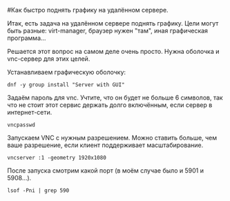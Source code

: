 #Как быстро поднять графику на удалённом сервере.

Итак, есть задача на удалённом сервере поднять графику. Цели могут быть разные: virt-manager, браузер нужен "там", иная графическая программа...

Решается этот вопрос на самом деле очень просто. Нужна оболочка и vnc-сервер для этих целей.

Устанавливаем графическую оболочку:
```
dnf -y group install "Server with GUI"
```
Задаём пароль для vnc. Учтите, что он будет не больше 6 символов, так что не стоит этот сервис держать долго включённым, если сервер в интернет-сети.
```
vncpasswd
```
Запускаем VNC с нужным разрешением. Можно ставить больше, чем ваше разрешение, если клиент поддерживает масштабирование.
```
vncserver :1 -geometry 1920x1080
```
После запуска смотрим какой порт (в моём случае было и 5901 и 5908...).
```
lsof -Pni | grep 590
```
